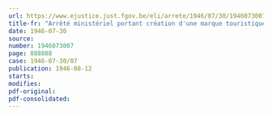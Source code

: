 ```yaml
---
url: https://www.ejustice.just.fgov.be/eli/arrete/1946/07/30/1946073007/justel
title-fr: "Arrêté ministériel portant création d'une marque touristique nationale"
date: 1946-07-30
source:
number: 1946073007
page: 888888
case: 1946-07-30/07
publication: 1946-08-12
starts:
modifies:
pdf-original:
pdf-consolidated:
---
```


